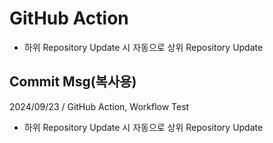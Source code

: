 # GitHub Action
- 하위 Repository Update 시 자동으로 상위 Repository Update

## Commit Msg(복사용)
2024/09/23 / GitHub Action, Workflow Test

- 하위 Repository Update 시 자동으로 상위 Repository Update